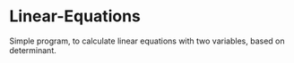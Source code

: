 # Linear-Equations
Simple program, to calculate linear equations with two variables, based on determinant.
